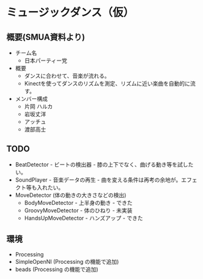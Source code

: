# ミュージックダンス（仮）

## 概要(SMUA資料より)

* チーム名
  * 日本パーティー党
* 概要
  * ダンスに合わせて、音楽が流れる。
  * Kinectを使ってダンスのリズムを測定、リズムに近い楽曲を自動的に流す。
* メンバー構成
  * 片岡 ハルカ
  * 岩坂丈洋
  * アッチュ
  * 渡部高士

## TODO

* BeatDetector - ビートの検出器 - 膝の上下でなく、曲げる動き等を試したい。
* SoundPlayer - 音楽データの再生 - 曲を変える条件は再考の余地が。エフェクト等も入れたい。
* MoveDetector (体の動きの大きさなどの検出)
  * BodyMoveDetector - 上半身の動き - できた
  * GroovyMoveDetector - 体のひねり - 未実装
  * HandsUpMoveDetector - ハンズアップ - できた

## 環境

* Processing
* SimpleOpenNI (Processing の機能で追加)
* beads (Processing の機能で追加)
